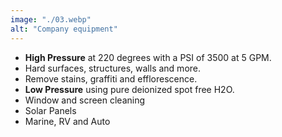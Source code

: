 ```yaml
---
image: "./03.webp"
alt: "Company equipment"
---
```


- **High Pressure** at 220 degrees with a PSI of 3500 at 5 GPM.
- Hard surfaces, structures, walls and more.
- Remove stains, graffiti and efflorescence.
- **Low Pressure** using pure deionized spot free H2O.
- Window and screen cleaning
- Solar Panels
- Marine, RV and Auto
